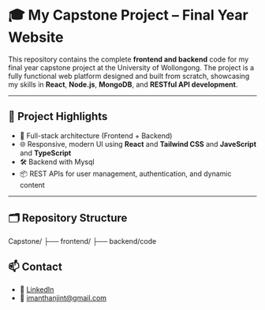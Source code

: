 # 🎓 My Capstone Project – Final Year Website

This repository contains the complete **frontend and backend** code for my final year capstone project at the University of Wollongong. The project is a fully functional web platform designed and built from scratch, showcasing my skills in **React**, **Node.js**, **MongoDB**, and **RESTful API development**.

---

## 🚀 Project Highlights

- 🔐 Full-stack architecture (Frontend + Backend)
- 🌐 Responsive, modern UI using **React** and **Tailwind CSS** and **JaveScript** and  **TypeScript**
- 🛠️ Backend with Mysql
- 📦 REST APIs for user management, authentication, and dynamic content

---

## 🗂️ Repository Structure

Capstone/
├── frontend/ 
├── backend/code

## 📫 Contact

- 💼 [LinkedIn](https://www.linkedin.com/in/imantha-karunaratha)
- 📧 imanthanjint@gmail.com
